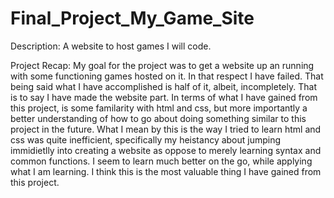 # Final_Project_My_Game_Site
 Description: A website to host games I will code.
 
 Project Recap: My goal for the project was to get a website up an running with some functioning games hosted on it. In that respect I have failed. That being said what I have accomplished is half of it, albeit, incompletely. That is to say I have made the website part. In terms of what I have gained from this project, is some familarity with html and css, but more importantly a better understanding of how to go about doing something similar to this project in the future. What I mean by this is the way I tried to learn html and css was quite inefficient, specifically my heistancy about jumping immidietlly into creating a website as oppose to merely learning syntax and common functions. I seem to learn much better on the go, while applying what I am learning. I think this is the most valuable thing I have gained from this project.
